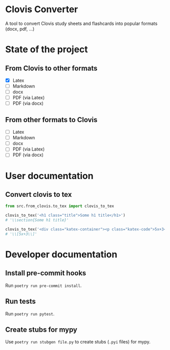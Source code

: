 # Clovis Converter
A tool to convert Clovis study sheets and flashcards into popular formats (docx, pdf, ...)

# State of the project
## From Clovis to other formats
- [x] Latex
- [ ] Markdown
- [ ] docx
- [ ] PDF (via Latex)
- [ ] PDF (via docx)

## From other formats to Clovis
- [ ] Latex
- [ ] Markdown
- [ ] docx
- [ ] PDF (via Latex)
- [ ] PDF (via docx)

# User documentation
## Convert clovis to tex
```python
from src.from_clovis.to_tex import clovis_to_tex

clovis_to_tex('<h1 class="title">Some h1 title</h1>')
# '\\section{Some h1 title}'

clovis_to_tex('<div class="katex-container"><p class="katex-code">5x+3</p></div>')
# '\\[5x+3\\]'
```

# Developer documentation
## Install pre-commit hooks
Run `poetry run pre-commit install`.

## Run tests
Run `poetry run pytest`.

## Create stubs for mypy
Use `poetry run stubgen file.py` to create stubs (`.pyi` files) for mypy.
